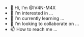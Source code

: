 - 👋 Hi, I’m @IV4N-M4X
- 👀 I’m interested in ...
- 🌱 I’m currently learning ...
- 💞️ I’m looking to collaborate on ...
- 📫 How to reach me ...

<!---
IV4N-M4X/IV4N-M4X is a ✨ special ✨ repository because its `README.md` (this file) appears on your GitHub profile.
You can click the Preview link to take a look at your changes.
--->
